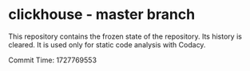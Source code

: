 # clickhouse - master branch

This repository contains the frozen state of the repository.
Its history is cleared. It is used only for static code
analysis with Codacy.

Commit Time: 1727769553